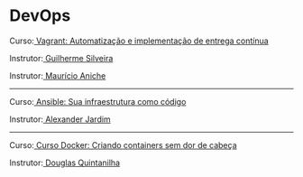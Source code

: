 # DevOps

<p>Curso:<a href="https://www.alura.com.br/curso-online-devops-com-vagrant-e-puppet"> Vagrant: Automatização e implementação de entrega contínua</a></p>
<p>Instrutor:<a href="https://cursos.alura.com.br/user/guilherme-silveira"> Guilherme Silveira </a></p>
<p>Instrutor:<a href="https://cursos.alura.com.br/user/mauricio-aniche"> Maurício Aniche </a></p>
<hr/>
<p>Curso:<a href="https://www.alura.com.br/curso-online-infraestrutura-como-codigo-com-ansible"> Ansible: Sua infraestrutura como código</a></p>
<p>Instrutor:<a href="https://cursos.alura.com.br/user/alexander-ramos-jardim"> Alexander Jardim </a></p>
<hr/>
<p>Curso:<a href="https://www.alura.com.br/curso-online-docker-e-docker-compose"> Curso Docker: Criando containers sem dor de cabeça</a></p>
<p>Instrutor:<a href="https://cursos.alura.com.br/user/alexander-ramos-jardim"> Douglas Quintanilha </a></p>
